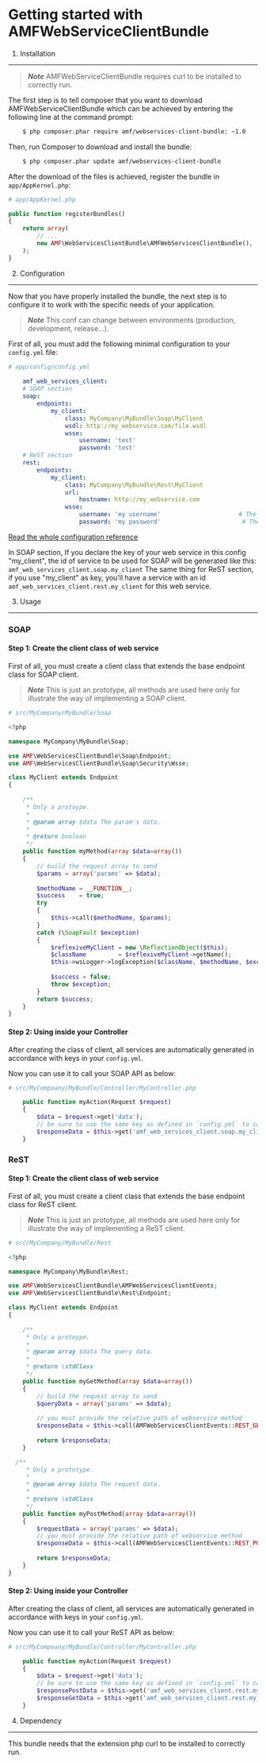 Getting started with AMFWebServiceClientBundle
=======================================

1) Installation
----------------------------------

> ***Note*** AMFWebServiceClientBundle requires curl to be installed to correctly run.

The first step is to tell composer that you want to download AMFWebServiceClientBundle which can
be achieved by entering the following line at the command prompt:

```bash
    $ php composer.phar require amf/webservices-client-bundle: ~1.0
```

Then, run Composer to download and install the bundle:

```bash
    $ php composer.phar update amf/webservices-client-bundle
```

After the download of the files is achieved, register the bundle in `app/AppKernel.php`:

```php
# app/AppKernel.php

public function registerBundles()
{
    return array(
        // ...
        new AMF\WebServicesClientBundle\AMFWebServicesClientBundle(),
    );
}
```

2) Configuration
-------------------------------

Now that you have properly installed the bundle, the next step is to configure it to work with the specific needs of your application.

> ***Note*** This conf can change between environments (production, development, release...). 

First of all, you must add the following minimal configuration to your `config.yml` file:

```yaml
# app/config/config.yml
    
    amf_web_services_client:
    # SOAP section
    soap:
        endpoints:
            my_client:                                                       # This key's node will be used to name your service
                class: MyCompany\MyBundle\Soap\MyClient
                wsdl: http://my_webservice.com/file.wsdl
                wsse:
                    username: 'test'                                      # The username for soap client, do not set this if there's no security
                    password: 'test'                                      # The password for soap client, do not set this if there's no security
    # ReST section
    rest:
        endpoints: 
            my_client:                                                      # This key's node will be used to name your service
                class: MyCompany\MyBundle\Rest\MyClient
                url:
                    hostname: http://my_webservice.com
                wsse:
                    username: 'my username'                      # The username for rest client, do not set this if there's no security
                    password: 'my password'                       # The password for rest client, do not set this if there's no security
```

[Read the whole configuration reference](01-config-reference.md)

In SOAP section, If you declare the key of your web service in this config "my\_client", the id of service to be used for SOAP will be generated like this: `amf_web_services_client.soap.my_client`
The same thing for ReST section, if you use "my\_client" as key, you'll have a service with an id `amf_web_services_client.rest.my_client` for this web service.

3) Usage
-------------------------------

### SOAP
#### Step 1: Create the client class of web service

First of all, you must create a client class that extends the base endpoint class for SOAP client.

> ***Note*** This is just an prototype, all methods are used here only for illustrate the way of implementing a SOAP client.

```php
# src/MyCompany/MyBundle/Soap

<?php

namespace MyCompany\MyBundle\Soap;

use AMF\WebServicesClientBundle\Soap\Endpoint;
use AMF\WebServicesClientBundle\Soap\Security\Wsse;

class MyClient extends Endpoint
{
    
    /**
     * Only a protoype.
     * 
     * @param array $data The param's data.
     * 
     * @return boolean
     */
    public function myMethod(array $data=array())
    {
        // build the request array to send
        $params = array('params' => $data);
        
        $methodName = __FUNCTION__;        
        $success    = true;
        try
        {
            $this->call($methodName, $params);
        }
        catch (\SoapFault $exception)
        {
            $reflexiveMyClient = new \ReflectionObject($this);
            $className         = $reflexiveMyClient->getName();
            $this->wsLogger->logException($className, $methodName, $exception->getMessage());
            
            $success = false;
            throw $exception;
        }
        return $success; 
    }
}
```

#### Step 2: Using inside your Controller

After creating the class of client, all services are automatically generated in accordance with keys in your `config.yml`.  

Now you can use it to call your SOAP API as below:

```php
# src/MyCompoany/MyBundle/Controller/MyController.php

    public function myAction(Request $request)
    {
        $data = $request->get('data');
        // be sure to use the same key as defined in `config.yml` to call your service
        $responseData = $this->get('amf_web_services_client.soap.my_client')->myMethod($data);
    }
```
### ReST
#### Step 1: Create the client class of web service

First of all, you must create a client class that extends the base endpoint class for ReST client.

> ***Note*** This is just an prototype, all methods are used here only for illustrate the way of implementing a ReST client.

```php
# src/MyCompany/MyBundle/Rest

<?php

namespace MyCompany\MyBundle\Rest;

use AMF\WebServicesClientBundle\AMFWebServicesClientEvents;
use AMF\WebServicesClientBundle\Rest\Endpoint;

class MyClient extends Endpoint
{
    
    /**
     * Only a protoype.
     * 
     * @param array $data The query data.
     * 
     * @return \stdClass
     */
    public function myGetMethod(array $data=array())
    {
        // build the request array to send
        $queryData = array('params' => $data);
        
        // you must provide the relative path of webservice method
        $responseData = $this->call(AMFWebServicesClientEvents::REST_GET_REQUEST, /relative_path_rest_client, $queryData, array());
        
        return $responseData;
    }

  /**
     * Only a prototype.
     * 
     * @param array $data The request data.
     * 
     * @return \stdClass
     */
    public function myPostMethod(array $data=array())
    {   
        $requestData = array('params' => $data);
        // you must provide the relative path of webservice method
        $responseData = $this->call(AMFWebServicesClientEvents::REST_POST_REQUEST, /relative_path_rest_client, array(), $requestData);
        
        return $responseData;
    }
}
```

#### Step 2: Using inside your Controller

After creating the class of client, all services are automatically generated in accordance with keys in your `config.yml`.  

Now you can use it to call your ReST API as below:

```php
# src/MyCompoany/MyBundle/Controller/MyController.php

    public function myAction(Request $request)
    {
        $data = $request->get('data');
        // be sure to use the same key as defined in `config.yml` to call your service
        $responsePostData = $this->get('amf_web_services_client.rest.my_client')->myPostMethod($data);
        $responseGetData = $this->get('amf_web_services_client.rest.my_client')->myGetMethod($data);
    }
```

4) Dependency
-------------------------------

This bundle needs that the extension php curl to be installed to correctly run.